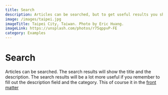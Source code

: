 ```yaml
---
title: Search
description: Articles can be searched, but to get useful results you should use the description field.
image: /images/taipei.jpg
imageTitle: Taipei City, Taiwan. Photo by Eric Huang. 
imageLink: https://unsplash.com/photos/r75qppvP-FE
category: Examples
---
```


# Search

Articles can be searched. The search results will show the title and the description. The search results will be a lot more useful if you remember to fill out the description field and the category. This of course it in the [front matter](../../documentation/content/front-matter/)
